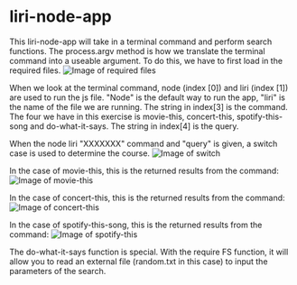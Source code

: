 # liri-node-app

This liri-node-app will take in a terminal command and perform search functions. 
The process.argv method is how we translate the terminal command into a useable argument.
To do this, we have to first load in the required files. 
![Image of required files](hhttps://github.com/pmack99/liri-node-app/tree/master/images/requiredFiles.png)



When we look at the terminal command, node (index [0])  and liri (index [1]) are used to run the js file. 
"Node" is the default way to run the app, "liri" is the name of the file we are running. 
The string in index[3] is the command. The four we have in this exercise is movie-this, concert-this, spotify-this-song and do-what-it-says.
The string in index[4] is the query. 


When the node liri "XXXXXXX" command and "query" is given, a switch case is used to determine the course.
![Image of switch](https://github.com/pmack99/liri-node-app/tree/master/images/switch.png)


In the case of movie-this, this is the returned results from the command:
![Image of movie-this](https://github.com/pmack99/liri-node-app/tree/master/images/movie-This.png)


In the case of concert-this, this is the returned results from the command:
![Image of concert-this](https://github.com/pmack99/liri-node-app/tree/master/images/concert.This.png)


In the case of spotify-this-song, this is the returned results from the command:
![Image of spotify-this](https://github.com/pmack99/liri-node-app/tree/master/images/.spotify.png)


The do-what-it-says function is special.
With the require FS function, it will allow you to read an external file (random.txt in this case) to input the parameters of the search.



